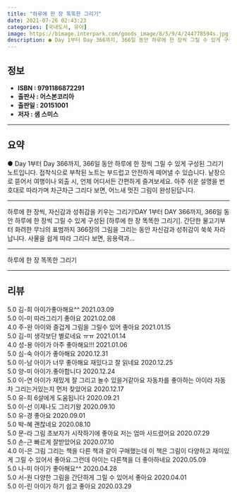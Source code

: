 ```yaml
---
title: "하루에 한 장 똑똑한 그리기"
date: 2021-07-26 02:43:23
categories: [국내도서, 유아]
image: https://bimage.interpark.com/goods_image/8/5/9/4/244778594s.jpg
description: ● Day 1부터 Day 366까지, 366일 동안 하루에 한 장씩 그릴 수 있게 구성된 그리기 노트입니다. 접착식으로 부착된 노트는 부드럽고 안전하게 떼어낼 수 있습니다. 낱장으로 뜯어서 여행이나 외출 시, 언제 어디서든 간편하게 즐겨보세요. 아주 쉬운 설명을 번호대로 따라가며 차근
---
```


## **정보**

- **ISBN : 9791186872291**
- **출판사 : 어스본코리아**
- **출판일 : 20151001**
- **저자 : 샘 스미스**

------



## **요약**

●  Day 1부터 Day 366까지, 366일 동안 하루에 한 장씩 그릴 수 있게 구성된 그리기 노트입니다. 접착식으로 부착된 노트는 부드럽고 안전하게 떼어낼 수 있습니다. 낱장으로 뜯어서 여행이나 외출 시, 언제 어디서든 간편하게 즐겨보세요. 아주 쉬운 설명을 번호대로 따라가며 차근차근 그리다 보면, 어느새 멋진 그림이 완성된답니다.

------

하루에 한 장씩, 자신감과 성취감을 키우는 그리기!DAY 1부터 DAY 366까지, 366일 동안 하루에 한 장씩 그릴 수 있게 구성된 [하루에 한 장 똑똑한 그리기]. 간단한 물고기부터 화려한 무늬의 표범까지 366장의 그림을 그리는 동안 자신감과 성취감이 쑥쑥 자라납니다. 사물을 쉽게 따라 그리다 보면, 응용력과... 

------


하루에 한 장 똑똑한 그리기 

------


## **리뷰** 

5.0 김-희 아이가좋아해요^^ 2021.03.09 <br/>5.0 이-미 따라그리기 좋아요 2021.02.08 <br/>4.0 주-완 아이와 즐겁게 그림을 그릴수 있어 좋아요 2021.01.15 <br/>5.0 김-미 생각보단 별로네요 ㅠㅠ 2021.01.14 <br/>4.0 성-용 아이가 아주 좋아해요!!! 2021.01.06 <br/>5.0 심-숙 아이가 좋아해요 2020.12.31 <br/>5.0 이-남 아이가 너무 좋아해요 재밌다고 잘 읽네요 2020.12.25 <br/>5.0 양-미 아이가.좋아합니다 2020.12.24 <br/>5.0 이-연 아이가 재밌게 잘 그리고 놀수 있을거같아요 자동차를 좋아하는 아이라 자동차 그리는거있는지 먼저 찾았어요 2020.12.17 <br/>5.0 유-희 6살에게 도움됩니다 2020.09.21 <br/>5.0 이-선 이제나도 그리기왕 2020.09.10 <br/>5.0 유-경 좋아요 2020.09.01 <br/>5.0 박-혜 괜찮네요 2020.08.10 <br/>5.0 문-라 그림 초보자가 시작하기에 좋아요 저는 엄마 사드렸어요 2020.07.29 <br/>5.0 손-근 빠르게 잘받았어요 2020.07.10 <br/>4.0 이-은 그림 그리는 책을 다른 책과 같이 구매했는데 이 책은 그림이 다양하고 재미있게 그릴 수 있어서 좋아요.그런데  아이는 다른책을 더 좋아하네요 2020.05.09 <br/>5.0 나-미 아이가 좋아해요^^ 2020.04.28 <br/>5.0 서-원 다양한 그림을 간단하게 그릴 수 있어서 좋아요 2020.04.01 <br/>5.0 이-린 아이가 하기 쉽고 좋아요 2020.03.29 <br/>